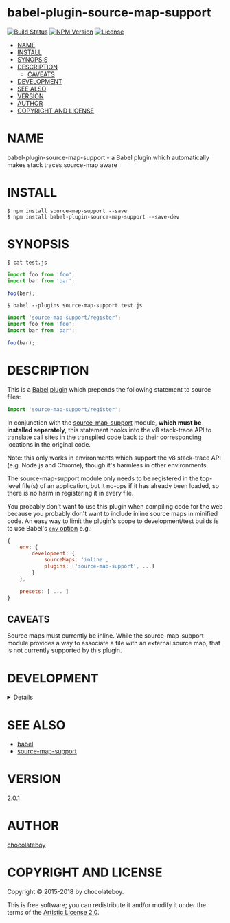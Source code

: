 # babel-plugin-source-map-support

[![Build Status](https://secure.travis-ci.org/chocolateboy/babel-plugin-source-map-support.svg)](http://travis-ci.org/chocolateboy/babel-plugin-source-map-support)
[![NPM Version](http://img.shields.io/npm/v/babel-plugin-source-map-support.svg)](https://www.npmjs.org/package/babel-plugin-source-map-support)
[![License](https://img.shields.io/badge/license-artistic-blue.svg)](https://github.com/chocolateboy/babel-plugin-source-map-support/blob/master/LICENSE.md)

<!-- START doctoc generated TOC please keep comment here to allow auto update -->
<!-- DON'T EDIT THIS SECTION, INSTEAD RE-RUN doctoc TO UPDATE -->

- [NAME](#name)
- [INSTALL](#install)
- [SYNOPSIS](#synopsis)
- [DESCRIPTION](#description)
  - [CAVEATS](#caveats)
- [DEVELOPMENT](#development)
- [SEE ALSO](#see-also)
- [VERSION](#version)
- [AUTHOR](#author)
- [COPYRIGHT AND LICENSE](#copyright-and-license)

<!-- END doctoc generated TOC please keep comment here to allow auto update -->

# NAME

babel-plugin-source-map-support - a Babel plugin which automatically makes stack traces source-map aware

# INSTALL

    $ npm install source-map-support --save
    $ npm install babel-plugin-source-map-support --save-dev

# SYNOPSIS

`$ cat test.js`

```javascript
import foo from 'foo';
import bar from 'bar';

foo(bar);
```

`$ babel --plugins source-map-support test.js`

```javascript
import 'source-map-support/register';
import foo from 'foo';
import bar from 'bar';

foo(bar);
```

# DESCRIPTION

This is a [Babel](https://www.npmjs.com/package/babel) [plugin](https://babeljs.io/docs/advanced/plugins/)
which prepends the following statement to source files:

```javascript
import 'source-map-support/register';
```

In conjunction with the [source-map-support](https://www.npmjs.com/package/source-map-support)
module, **which must be installed separately**, this statement hooks into the v8 stack-trace API to
translate call sites in the transpiled code back to their corresponding locations in
the original code.

Note: this only works in environments which support the v8 stack-trace API (e.g. Node.js and Chrome),
though it's harmless in other environments.

The source-map-support module only needs to be registered in the top-level file(s) of an application,
but it no-ops if it has already been loaded, so there is no harm in registering it in every file.

You probably don't want to use this plugin when compiling code for the web because you probably don't
want to include inline source maps in minified code. An easy way to limit the plugin's scope to
development/test builds is to use Babel's [`env` option](https://babeljs.io/docs/usage/babelrc/#env-option) e.g.:

```javascript
{
    env: {
        development: {
            sourceMaps: 'inline',
            plugins: ['source-map-support', ...]
        }
    },

    presets: [ ... ]
}
```

## CAVEATS

Source maps must currently be inline. While the source-map-support module provides a way
to associate a file with an external source map, that is not currently supported by
this plugin.

# DEVELOPMENT

<details>

## NPM Scripts

The following NPM scripts are available:

* test - lint the codebase, compile the plugin, and run the test suite
* test:debug - run the `test` script in debug mode, which dumps each transformed test case

## Gulp Tasks

The following Gulp tasks are available:

* build - compile the plugin and save it to the target directory
* clean - remove the target directory and its contents
* default - run the `lint` and `build` tasks
* dump:config - print the build config settings to the console
* lint - check and report style and usage errors in the gulpfile, source file(s) and test file(s)

</details>

# SEE ALSO

* [babel](https://www.npmjs.com/package/babel)
* [source-map-support](https://www.npmjs.com/package/source-map-support)

# VERSION

2.0.1

# AUTHOR

[chocolateboy](mailto:chocolate@cpan.org)

# COPYRIGHT AND LICENSE

Copyright © 2015-2018 by chocolateboy.

This is free software; you can redistribute it and/or modify it under the
terms of the [Artistic License 2.0](http://www.opensource.org/licenses/artistic-license-2.0.php).
